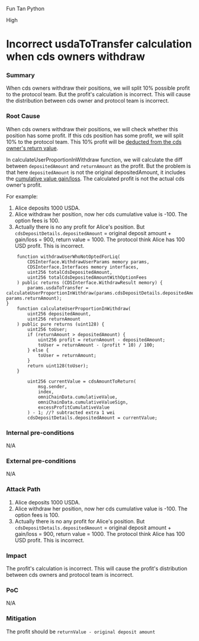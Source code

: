 Fun Tan Python

High

# Incorrect usdaToTransfer calculation when cds owners withdraw

### Summary

When cds owners withdraw their positions, we will split 10% possible profit to the protocol team. But the profit's calculation is incorrect. This will cause the distribution between cds owner and protocol team is incorrect.

### Root Cause

When cds owners withdraw their positions, we will check whether this position has some profit. If this cds position has some profit, we will split 10% to the protocol team. This 10% profit will be [deducted from the cds owner's return value](https://github.com/sherlock-audit/2024-11-autonomint/blob/main/Blockchain/Blockchian/contracts/lib/CDSLib.sol#L891).

In calculateUserProportionInWithdraw function, we will calculate the diff between `depositedAmount` and `returnAmount` as the profit. But the problem is that here `depositedAmount` is not the original depositedAmount, it includes the [cumulative value gain/loss](https://github.com/sherlock-audit/2024-11-autonomint/blob/main/Blockchain/Blockchian/contracts/Core_logic/CDS.sol#L351). The calculated profit is not the actual cds owner's profit.

For example:
1. Alice deposits 1000 USDA.
2. Alice withdraw her position, now her cds cumulative value is -100. The option fees is 100.
3. Actually there is no any profit for Alice's position. But `cdsDepositDetails.depositedAmount` = original deposit amount + gain/loss = 900, return value = 1000. The protocol think Alice has 100 USD profit. This is incorrect.
```solidity
    function withdrawUserWhoNotOptedForLiq(
        CDSInterface.WithdrawUserParams memory params,
        CDSInterface.Interfaces memory interfaces,
        uint256 totalCdsDepositedAmount,
        uint256 totalCdsDepositedAmountWithOptionFees
    ) public returns (CDSInterface.WithdrawResult memory) {
        params.usdaToTransfer = calculateUserProportionInWithdraw(params.cdsDepositDetails.depositedAmount, params.returnAmount);
}
    function calculateUserProportionInWithdraw(
        uint256 depositedAmount,
        uint256 returnAmount
    ) public pure returns (uint128) {
        uint256 toUser;
        if (returnAmount > depositedAmount) {
            uint256 profit = returnAmount - depositedAmount;
            toUser = returnAmount - (profit * 10) / 100;
        } else {
            toUser = returnAmount;
        }
        return uint128(toUser);
    }
```
```solidity
        uint256 currentValue = cdsAmountToReturn(
            msg.sender,
            index,
            omniChainData.cumulativeValue,
            omniChainData.cumulativeValueSign,
            excessProfitCumulativeValue
        ) - 1; //? subtracted extra 1 wei
        cdsDepositDetails.depositedAmount = currentValue;
```

### Internal pre-conditions

N/A

### External pre-conditions

N/A

### Attack Path

1. Alice deposits 1000 USDA.
2. Alice withdraw her position, now her cds cumulative value is -100. The option fees is 100.
3. Actually there is no any profit for Alice's position. But `cdsDepositDetails.depositedAmount` = original deposit amount + gain/loss = 900, return value = 1000. The protocol think Alice has 100 USD profit. This is incorrect.

### Impact

The profit's calculation is incorrect. This will cause the profit's distribution between cds owners and protocol team is incorrect.

### PoC

N/A

### Mitigation

The profit should be `returnValue - original deposit amount`